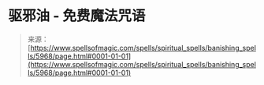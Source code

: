 <!--yml

分类：未分类

日期：2024年06月12日 18:40:22

-->

# 驱邪油 - 免费魔法咒语

> 来源：[https://www.spellsofmagic.com/spells/spiritual_spells/banishing_spells/5968/page.html#0001-01-01](https://www.spellsofmagic.com/spells/spiritual_spells/banishing_spells/5968/page.html#0001-01-01)
